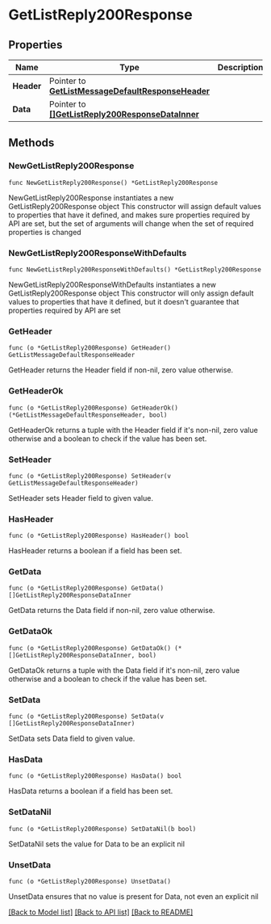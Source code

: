 # GetListReply200Response

## Properties

Name | Type | Description | Notes
------------ | ------------- | ------------- | -------------
**Header** | Pointer to [**GetListMessageDefaultResponseHeader**](GetListMessageDefaultResponseHeader.md) |  | [optional] 
**Data** | Pointer to [**[]GetListReply200ResponseDataInner**](GetListReply200ResponseDataInner.md) |  | [optional] 

## Methods

### NewGetListReply200Response

`func NewGetListReply200Response() *GetListReply200Response`

NewGetListReply200Response instantiates a new GetListReply200Response object
This constructor will assign default values to properties that have it defined,
and makes sure properties required by API are set, but the set of arguments
will change when the set of required properties is changed

### NewGetListReply200ResponseWithDefaults

`func NewGetListReply200ResponseWithDefaults() *GetListReply200Response`

NewGetListReply200ResponseWithDefaults instantiates a new GetListReply200Response object
This constructor will only assign default values to properties that have it defined,
but it doesn't guarantee that properties required by API are set

### GetHeader

`func (o *GetListReply200Response) GetHeader() GetListMessageDefaultResponseHeader`

GetHeader returns the Header field if non-nil, zero value otherwise.

### GetHeaderOk

`func (o *GetListReply200Response) GetHeaderOk() (*GetListMessageDefaultResponseHeader, bool)`

GetHeaderOk returns a tuple with the Header field if it's non-nil, zero value otherwise
and a boolean to check if the value has been set.

### SetHeader

`func (o *GetListReply200Response) SetHeader(v GetListMessageDefaultResponseHeader)`

SetHeader sets Header field to given value.

### HasHeader

`func (o *GetListReply200Response) HasHeader() bool`

HasHeader returns a boolean if a field has been set.

### GetData

`func (o *GetListReply200Response) GetData() []GetListReply200ResponseDataInner`

GetData returns the Data field if non-nil, zero value otherwise.

### GetDataOk

`func (o *GetListReply200Response) GetDataOk() (*[]GetListReply200ResponseDataInner, bool)`

GetDataOk returns a tuple with the Data field if it's non-nil, zero value otherwise
and a boolean to check if the value has been set.

### SetData

`func (o *GetListReply200Response) SetData(v []GetListReply200ResponseDataInner)`

SetData sets Data field to given value.

### HasData

`func (o *GetListReply200Response) HasData() bool`

HasData returns a boolean if a field has been set.

### SetDataNil

`func (o *GetListReply200Response) SetDataNil(b bool)`

 SetDataNil sets the value for Data to be an explicit nil

### UnsetData
`func (o *GetListReply200Response) UnsetData()`

UnsetData ensures that no value is present for Data, not even an explicit nil

[[Back to Model list]](../README.md#documentation-for-models) [[Back to API list]](../README.md#documentation-for-api-endpoints) [[Back to README]](../README.md)


